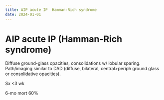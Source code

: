 ```yaml
---
title: AIP acute IP  Hamman-Rich syndrome 
date: 2024-01-01
---
```

# AIP acute IP (Hamman-Rich syndrome)


Diffuse ground-glass opacities, consolidations w/ lobular sparing. Path/imaging similar to DAD (diffuse, bilateral, central>periph ground glass or consolidative opacities).

Sx <3 wk

6-mo mort 60%
